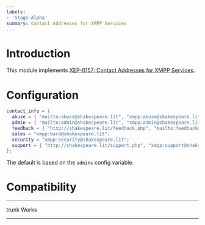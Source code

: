 ```yaml
---
labels:
- 'Stage-Alpha'
summary: Contact Addresses for XMPP Services
...
```


Introduction
============

This module implements [XEP-0157: Contact Addresses for XMPP
Services](http://xmpp.org/extensions/xep-0157.html).

Configuration
=============

``` lua
contact_info = {
  abuse = { "mailto:abuse@shakespeare.lit", "xmpp:abuse@shakespeare.lit" };
  admin = { "mailto:admin@shakespeare.lit", "xmpp:admin@shakespeare.lit" };
  feedback = { "http://shakespeare.lit/feedback.php", "mailto:feedback@shakespeare.lit", "xmpp:feedback@shakespeare.lit" };
  sales = "xmpp:bard@shakespeare.lit";
  security = "xmpp:security@shakespeare.lit";
  support = { "http://shakespeare.lit/support.php", "xmpp:support@shakespeare.lit" };
};
```

The default is based on the `admins` config variable.

Compatibility
=============

  ------- -------
  trunk   Works
  ------- -------
